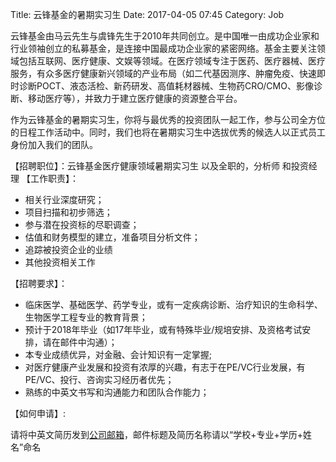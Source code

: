 Title: 云锋基金的暑期实习生
Date: 2017-04-05 07:45
Category: Job

云锋基金由马云先生与虞锋先生于2010年共同创立。是中国唯一由成功企业家和行业领袖创立的私募基金，是连接中国最成功企业家的紧密网络。基金主要关注领域包括互联网、医疗健康、文娱等领域。在医疗领域专注于医药、医疗器械、医疗服务，有众多医疗健康新兴领域的产业布局（如二代基因测序、肿瘤免疫、快速即时诊断POCT、液态活检、新药研发、高值耗材器械、生物药CRO/CMO、影像诊断、移动医疗等），并致力于建立医疗健康的资源整合平台。
 
作为云锋基金的暑期实习生，你将与最优秀的投资团队一起工作，参与公司全方位的日程工作活动中。同时，我们也将在暑期实习生中选拔优秀的候选人以正式员工身份加入我们的团队。
 
【招聘职位】：云锋基金医疗健康领域暑期实习生 以及全职的，分析师 和投资经理
【工作职责】：

*    相关行业深度研究；
*    项目扫描和初步筛选；
*    参与潜在投资标的尽职调查；
*    估值和财务模型的建立，准备项目分析文件；
*    追踪被投资企业的业绩
*    其他投资相关工作
 
【招聘要求】：

*    临床医学、基础医学、药学专业，或有一定疾病诊断、治疗知识的生命科学、生物医学工程专业的教育背景；
*    预计于2018年毕业（如17年毕业，或有特殊毕业/规培安排、及资格考试安排，请在邮件中沟通）；
*    本专业成绩优异，对金融、会计知识有一定掌握;
*    对医疗健康产业发展和投资有浓厚的兴趣，有志于在PE/VC行业发展，有PE/VC、投行、咨询实习经历者优先；
*    熟练的中英文书写和沟通能力和团队合作能力；
 
【如何申请】:

   请将中英文简历发到[公司邮箱](yfhealthcare_hr@163.com)，邮件标题及简历名称请以“学校+专业+学历+姓名”命名
